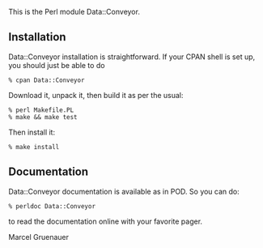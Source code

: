 This is the Perl module Data::Conveyor.

## Installation

Data::Conveyor installation is straightforward. If your CPAN shell is set up,
you should just be able to do

    % cpan Data::Conveyor

Download it, unpack it, then build it as per the usual:

    % perl Makefile.PL
    % make && make test

Then install it:

    % make install

## Documentation

Data::Conveyor documentation is available as in POD. So you can do:

    % perldoc Data::Conveyor

to read the documentation online with your favorite pager.

Marcel Gruenauer

